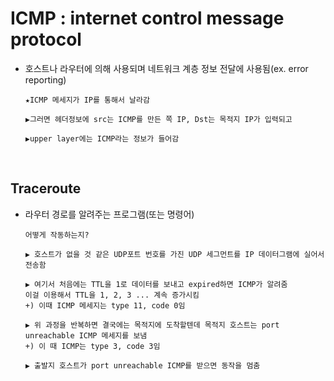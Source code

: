 ICMP : internet control message protocol
====
* 호스트나 라우터에 의해 사용되며 네트워크 계층 정보 전달에 사용됨(ex. error reporting)
  ```
  ★ICMP 메세지가 IP를 통해서 날라감
  
  ▶그러면 헤더정보에 src는 ICMP를 만든 쪽 IP, Dst는 목적지 IP가 입력되고

  ▶upper layer에는 ICMP라는 정보가 들어감
  ```

<br/>

Traceroute
----------------
* 라우터 경로를 알려주는 프로그램(또는 명령어)
  ```
  어떻게 작동하는지?

  ▶ 호스트가 없을 것 같은 UDP포트 번호를 가진 UDP 세그먼트를 IP 데이터그램에 실어서 전송함

  ▶ 여기서 처음에는 TTL을 1로 데이터를 보내고 expired하면 ICMP가 알려줌
  이걸 이용해서 TTL을 1, 2, 3 ... 계속 증가시킴
  +) 이때 ICMP 메세지는 type 11, code 0임

  ▶ 위 과정을 반복하면 결국에는 목적지에 도착할텐데 목적지 호스트는 port unreachable ICMP 메세지를 보냄
  +) 이 때 ICMP는 type 3, code 3임

  ▶ 출발지 호스트가 port unreachable ICMP를 받으면 동작을 멈춤
  ```